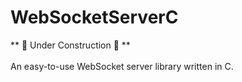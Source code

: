 # WebSocketServerC
** 🚧 Under Construction 🚧 **<br><br>
An easy-to-use WebSocket server library written in C.